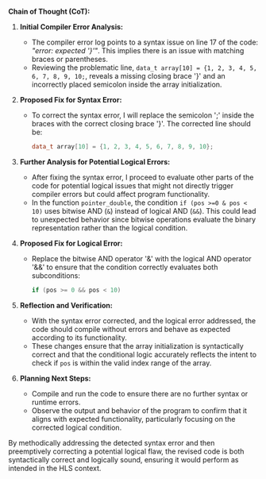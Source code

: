 **Chain of Thought (CoT):**

1. **Initial Compiler Error Analysis:**
   - The compiler error log points to a syntax issue on line 17 of the code: *"error: expected '}'"*. This implies there is an issue with matching braces or parentheses.
   - Reviewing the problematic line, `data_t array[10] = {1, 2, 3, 4, 5, 6, 7, 8, 9, 10;`, reveals a missing closing brace '}' and an incorrectly placed semicolon inside the array initialization.

2. **Proposed Fix for Syntax Error:**
   - To correct the syntax error, I will replace the semicolon ';' inside the braces with the correct closing brace '}'. The corrected line should be:
     ```cpp
     data_t array[10] = {1, 2, 3, 4, 5, 6, 7, 8, 9, 10};
     ```

3. **Further Analysis for Potential Logical Errors:**
   - After fixing the syntax error, I proceed to evaluate other parts of the code for potential logical issues that might not directly trigger compiler errors but could affect program functionality.
   - In the function `pointer_double`, the condition `if (pos >=0 & pos < 10)` uses bitwise AND (`&`) instead of logical AND (`&&`). This could lead to unexpected behavior since bitwise operations evaluate the binary representation rather than the logical condition.

4. **Proposed Fix for Logical Error:**
   - Replace the bitwise AND operator '&' with the logical AND operator '&&' to ensure that the condition correctly evaluates both subconditions:
     ```cpp
     if (pos >= 0 && pos < 10)
     ```

5. **Reflection and Verification:**
   - With the syntax error corrected, and the logical error addressed, the code should compile without errors and behave as expected according to its functionality.
   - These changes ensure that the array initialization is syntactically correct and that the conditional logic accurately reflects the intent to check if `pos` is within the valid index range of the array.

6. **Planning Next Steps:**
   - Compile and run the code to ensure there are no further syntax or runtime errors.
   - Observe the output and behavior of the program to confirm that it aligns with expected functionality, particularly focusing on the corrected logical condition.

By methodically addressing the detected syntax error and then preemptively correcting a potential logical flaw, the revised code is both syntactically correct and logically sound, ensuring it would perform as intended in the HLS context.